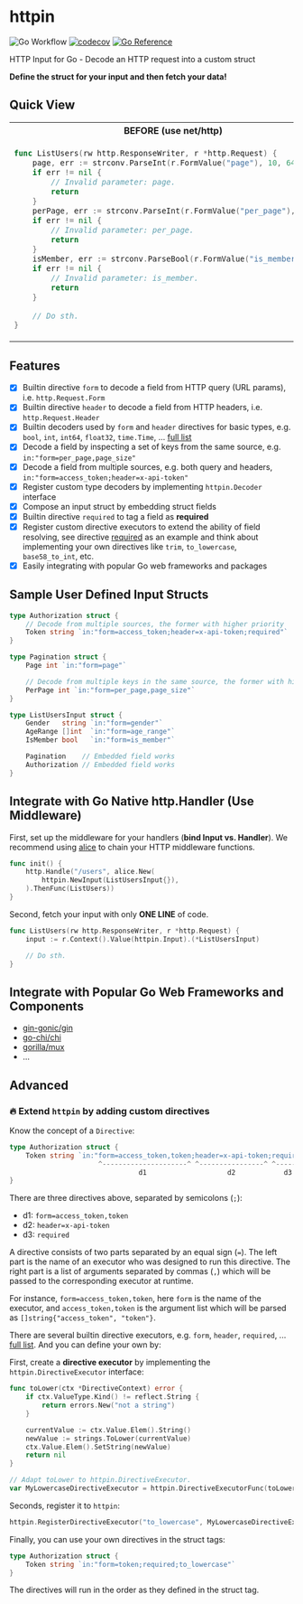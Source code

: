 # httpin

![Go Workflow](https://github.com/ggicci/httpin/actions/workflows/go.yml/badge.svg) [![codecov](https://codecov.io/gh/ggicci/httpin/branch/main/graph/badge.svg?token=RT61L9ngHj)](https://codecov.io/gh/ggicci/httpin) [![Go Reference](https://pkg.go.dev/badge/github.com/ggicci/httpin.svg)](https://pkg.go.dev/github.com/ggicci/httpin)

HTTP Input for Go - Decode an HTTP request into a custom struct

**Define the struct for your input and then fetch your data!**

## Quick View

<table>
<tr>
  <th>BEFORE (use net/http)</th>
  <th>AFTER (use httpin)</th>
</tr>
<tr>
  <td>

```go
func ListUsers(rw http.ResponseWriter, r *http.Request) {
	page, err := strconv.ParseInt(r.FormValue("page"), 10, 64)
	if err != nil {
		// Invalid parameter: page.
		return
	}
	perPage, err := strconv.ParseInt(r.FormValue("per_page"), 10, 64)
	if err != nil {
		// Invalid parameter: per_page.
		return
	}
	isMember, err := strconv.ParseBool(r.FormValue("is_member"))
	if err != nil {
		// Invalid parameter: is_member.
		return
	}

	// Do sth.
}
```

  </td>
  <td>

```go
type ListUsersInput struct {
	Page     int  `in:"form=page"`
	PerPage  int  `in:"form=per_page"`
	IsMember bool `in:"form=is_member"`
}

func ListUsers(rw http.ResponseWriter, r *http.Request) {
	input := r.Context().Value(httpin.Input).(*ListUsersInput)
	// Do sth.
}
```

  </td>
</tr>
</table>

## Features

- [x] Builtin directive `form` to decode a field from HTTP query (URL params), i.e. `http.Request.Form`
- [x] Builtin directive `header` to decode a field from HTTP headers, i.e. `http.Request.Header`
- [x] Builtin decoders used by `form` and `header` directives for basic types, e.g. `bool`, `int`, `int64`, `float32`, `time.Time`, ... [full list](./internal/decoders.go)
- [x] Decode a field by inspecting a set of keys from the same source, e.g. `in:"form=per_page,page_size"`
- [x] Decode a field from multiple sources, e.g. both query and headers, `in:"form=access_token;header=x-api-token"`
- [x] Register custom type decoders by implementing `httpin.Decoder` interface
- [x] Compose an input struct by embedding struct fields
- [x] Builtin directive `required` to tag a field as **required**
- [x] Register custom directive executors to extend the ability of field resolving, see directive [required](./required.go) as an example and think about implementing your own directives like `trim`, `to_lowercase`, `base58_to_int`, etc.
- [x] Easily integrating with popular Go web frameworks and packages

## Sample User Defined Input Structs

```go
type Authorization struct {
	// Decode from multiple sources, the former with higher priority
	Token string `in:"form=access_token;header=x-api-token;required"`
}

type Pagination struct {
	Page int `in:"form=page"`

	// Decode from multiple keys in the same source, the former with higher priority
	PerPage int `in:"form=per_page,page_size"`
}

type ListUsersInput struct {
	Gender   string `in:"form=gender"`
	AgeRange []int  `in:"form=age_range"`
	IsMember bool   `in:"form=is_member"`

	Pagination    // Embedded field works
	Authorization // Embedded field works
}
```

## Integrate with Go Native http.Handler (Use Middleware)

First, set up the middleware for your handlers (**bind Input vs. Handler**). We recommend using [alice](https://github.com/justinas/alice) to chain your HTTP middleware functions.

```go
func init() {
	http.Handle("/users", alice.New(
		httpin.NewInput(ListUsersInput{}),
	).ThenFunc(ListUsers))
}
```

Second, fetch your input with only **ONE LINE** of code.

```go
func ListUsers(rw http.ResponseWriter, r *http.Request) {
	input := r.Context().Value(httpin.Input).(*ListUsersInput)

	// Do sth.
}
```

## Integrate with Popular Go Web Frameworks and Components

- [gin-gonic/gin](https://github.com/ggicci/httpin/wiki/Integrate-with-gin)
- [go-chi/chi](https://github.com/ggicci/httpin/wiki/Integrate-with-gochi)
- [gorilla/mux](https://github.com/ggicci/httpin/wiki/Integrate-with-gorilla-mux)
- ...

## Advanced

### 🔥 Extend `httpin` by adding custom directives

Know the concept of a `Directive`:

```go
type Authorization struct {
	Token string `in:"form=access_token,token;header=x-api-token;required"`
	                  ^---------------------^ ^----------------^ ^------^
	                            d1                    d2            d3
}
```

There are three directives above, separated by semicolons (`;`):

- d1: `form=access_token,token`
- d2: `header=x-api-token`
- d3: `required`

A directive consists of two parts separated by an equal sign (`=`). The left part is the name of an executor who was designed to run this directive. The right part is a list of arguments separated by commas (`,`) which will be passed to the corresponding executor at runtime.

For instance, `form=access_token,token`, here `form` is the name of the executor, and `access_token,token` is the argument list which will be parsed as `[]string{"access_token", "token"}`.

There are several builtin directive executors, e.g. `form`, `header`, `required`, ... [full list](./directives.go). And you can define your own by:

First, create a **directive executor** by implementing the `httpin.DirectiveExecutor` interface:

```go
func toLower(ctx *DirectiveContext) error {
	if ctx.ValueType.Kind() != reflect.String {
		return errors.New("not a string")
	}

	currentValue := ctx.Value.Elem().String()
	newValue := strings.ToLower(currentValue)
	ctx.Value.Elem().SetString(newValue)
	return nil
}

// Adapt toLower to httpin.DirectiveExecutor.
var MyLowercaseDirectiveExecutor = httpin.DirectiveExecutorFunc(toLower)
```

Seconds, register it to `httpin`:

```go
httpin.RegisterDirectiveExecutor("to_lowercase", MyLowercaseDirectiveExecutor)
```

Finally, you can use your own directives in the struct tags:

```go
type Authorization struct {
	Token string `in:"form=token;required;to_lowercase"`
}
```

The directives will run in the order as they defined in the struct tag.
